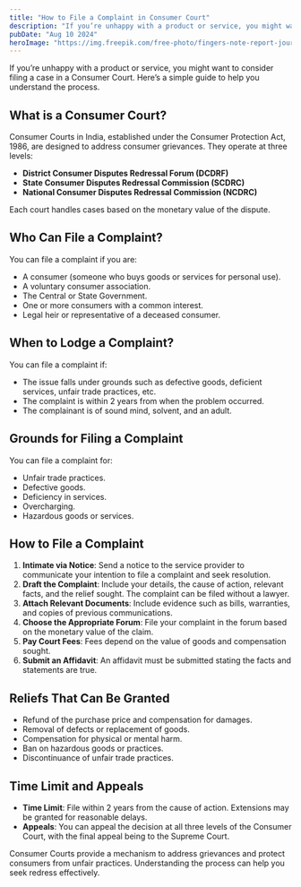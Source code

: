 ```yaml
---
title: "How to File a Complaint in Consumer Court"
description: "If you’re unhappy with a product or service, you might want to consider filing a case in a Consumer Court. Here’s a simple guide to help you understand the process."
pubDate: "Aug 10 2024"
heroImage: "https://img.freepik.com/free-photo/fingers-note-report-journalist-filling_1150-1044.jpg?t=st=1723301277~exp=1723304877~hmac=a0c44f4c2579335f9eafdc3926588e89e9c87721a8bd1d8c48e1be92d9100df5&w=1380"
---
```



If you’re unhappy with a product or service, you might want to consider filing a case in a Consumer Court. Here’s a simple guide to help you understand the process.

## What is a Consumer Court?

Consumer Courts in India, established under the Consumer Protection Act, 1986, are designed to address consumer grievances. They operate at three levels:

- **District Consumer Disputes Redressal Forum (DCDRF)**
- **State Consumer Disputes Redressal Commission (SCDRC)**
- **National Consumer Disputes Redressal Commission (NCDRC)**

Each court handles cases based on the monetary value of the dispute.

## Who Can File a Complaint?

You can file a complaint if you are:

- A consumer (someone who buys goods or services for personal use).
- A voluntary consumer association.
- The Central or State Government.
- One or more consumers with a common interest.
- Legal heir or representative of a deceased consumer.

## When to Lodge a Complaint?

You can file a complaint if:

- The issue falls under grounds such as defective goods, deficient services, unfair trade practices, etc.
- The complaint is within 2 years from when the problem occurred.
- The complainant is of sound mind, solvent, and an adult.

## Grounds for Filing a Complaint

You can file a complaint for:
- Unfair trade practices.
- Defective goods.
- Deficiency in services.
- Overcharging.
- Hazardous goods or services.

## How to File a Complaint

1. **Intimate via Notice**: Send a notice to the service provider to communicate your intention to file a complaint and seek resolution.
2. **Draft the Complaint**: Include your details, the cause of action, relevant facts, and the relief sought. The complaint can be filed without a lawyer.
3. **Attach Relevant Documents**: Include evidence such as bills, warranties, and copies of previous communications.
4. **Choose the Appropriate Forum**: File your complaint in the forum based on the monetary value of the claim.
5. **Pay Court Fees**: Fees depend on the value of goods and compensation sought.
6. **Submit an Affidavit**: An affidavit must be submitted stating the facts and statements are true.

## Reliefs That Can Be Granted

- Refund of the purchase price and compensation for damages.
- Removal of defects or replacement of goods.
- Compensation for physical or mental harm.
- Ban on hazardous goods or practices.
- Discontinuance of unfair trade practices.

## Time Limit and Appeals

- **Time Limit**: File within 2 years from the cause of action. Extensions may be granted for reasonable delays.
- **Appeals**: You can appeal the decision at all three levels of the Consumer Court, with the final appeal being to the Supreme Court.

Consumer Courts provide a mechanism to address grievances and protect consumers from unfair practices. Understanding the process can help you seek redress effectively.
